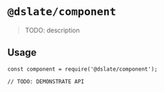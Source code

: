 # `@dslate/component`

> TODO: description

## Usage

```
const component = require('@dslate/component');

// TODO: DEMONSTRATE API
```
